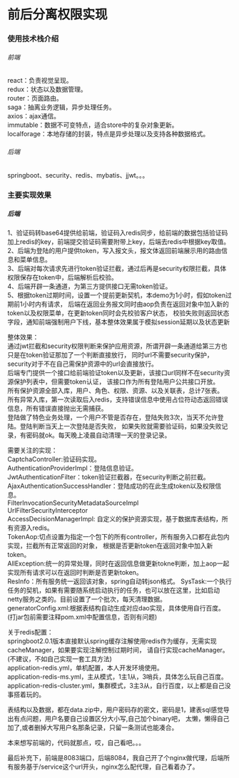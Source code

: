 

# 前后分离权限实现

### 使用技术栈介绍

###### 前端

react：负责视觉呈现。<br>
redux：状态以及数据管理。<br>
router：页面路由。<br>
saga：抽离业务逻辑，异步处理任务。<br>
axios：ajax通信。<br>
immutable：数据不可变特点，适合store中的复杂对象更新。<br>
localforage：本地存储的封装，特点是异步处理以及支持各种数据格式。<br>


###### 后端

springboot、security、redis、mybatis、jjwt。。。<br>


### 主要实现效果

##### 后端
1、验证码转base64提供给前端，验证码入redis同步，给前端的数据包括验证码加上redis的key，前端提交验证码需要附带上key，后端去redis中根据key取值。<br>
2、后端为登陆的用户提供token，写入报文头，报文体返回前端展示用的路由信息和菜单信息。<br>
3、后端对每次请求先进行token验证拦截，通过后再是security权限拦截，具体权限保存在token中，后端解析后校验。<br>
4、后端开辟一条通道，为第三方提供接口无需token验证。<br>
5、根据token过期时间，设置一个提前更新契机，本demo为1小时，假如token过期前1小时内有请求，
后端在返回业务报文同时由aop负责在返回对象中加入新的token以及权限菜单，在更新token同时会先校验客户状态，
校验失败则返回状态字段，通知前端强制用户下线，基本整体效果属于模拟session延期以及状态更新<br>

整体效果：<br>
通过jwt拦截和security权限判断来保护应用资源，所谓开辟一条通道给第三方也只是在token验证那加了一个判断直接放行，
同时url不需要security保护，security对于不在自己需保护资源中的url会直接放行。<br>
后端专门提供一个接口给前端验证token以及更新，该接口url同样不在security资源保护列表中，但需要token认证，
该接口作为所有登陆用户公共接口开放。<br>
所有保护资源全部入库，用户、角色、权限、资源、以及关联表，总计7张表。<br>
所有异常入库，第一次读取后入redis，支持错误信息中使用占位符动态返回错误信息，所有错误直接抛出无需捕获。<br>
登陆做了特色业务处理，一个用户不管是否存在，登陆失败3次，当天不允许登陆。登陆判断当天上一次登陆是否失败，
如果失败就需要验证码，如果没失败记录，有密码就ok。每天晚上凌晨自动清理一天的登录记录。<br>

需要关注的实现：<br>
CaptchaController:验证码实现。<br>
AuthenticationProviderImpl：登陆信息验证。<br>
JwtAuthenticationFilter：token验证拦截器，在security判断之前拦截。<br>
AjaxAuthenticationSuccessHandler：登陆成功的在此生成token以及权限信息。<br>
FilterInvocationSecurityMetadataSourceImpl<br>
UrlFilterSecurityInterceptor<br>
AccessDecisionManagerImpl: 自定义的保护资源实现，基于数据库表结构，所有资源入redis。<br>
TokenAop:切点设置为指定一个包下的所有controller，所有服务入口都在此包内实现，拦截所有正常返回的对象，
根据是否更新token在返回对象中加入新token。<br>
AllException:统一的异常处理，同时在返回信息做更新tokne判断，加上aop一起实现所有请求可以在返回时判断是否更新token。<br>
ResInfo：所有服务统一返回该对象，spring自动转json格式。
SysTask:一个执行任务的契机，如果有需要随系统启动执行的任务，也可以放在这里，比如启动netty服务之类的。目前设置了一个批次，每天清理数据。<br>
generatorConfig.xml:根据表结构自动生成对应dao实现，具体使用自行百度。(打jar包前需要注释pom.xml中配置信息，否则有问题)<br>


关于redis配置：<br>
springboot2.0.1版本直接默认spring缓存注解使用redis作为缓存，无需实现cacheManager，如果要实现注解控制过期时间，
请自行实现cacheManager。(不建议，不如自己实现一套工具方法)<br>
application-redis.yml，单机配置，本人开发环境使用。<br>
application-redis-ms.yml，主从模式，1主1从，3哨兵，具体怎么玩自己百度。<br>
application-redis-cluster.yml，集群模式，3主3从，自行百度，以上都是自己没事搭着玩的。<br>

表结构以及数据，都在data.zip中，用户密码存的密文，密码是1，建表sql感觉导出有点问题，用户名要自己设置区分大小写,自己加个binary吧，
太懒，懒得自己加了,或者删掉大写用户名那条记录，只留一条测试也能凑合。<br>


本来想写前端的，代码就那点，哎，自己看吧。。。


最后补充下，前端是8083端口，后端8084，我自己开了个nginx做代理，后端所有服务基于/service这个url开头，nginx怎么配代理，自己看着办了。










